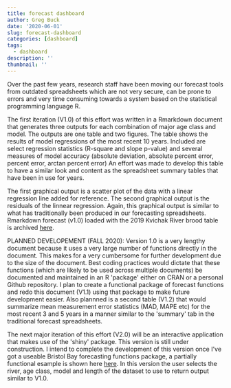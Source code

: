 ```yaml
---
title: forecast dashboard
author: Greg Buck
date: '2020-06-01'
slug: forecast-dashboard
categories: [dashboard]
tags:
  - dashboard
description: ''
thumbnail: ''
---
```


Over the past few years, research staff have been moving our forecast tools from outdated 
spreadsheets which are not very secure, can be prone to errors and very time consuming towards 
a system based on the statistical programming language R. 

The first iteration (V1.0) of this effort was written in a Rmarkdown document that generates three outputs for each combination of major age class and model. The outputs are one table and two figures. The table shows the results of model regressions of the most recent 10 years. Included are select regression statistics (R-square and slope p-value) and several measures of model accuracy (absolute deviation, absolute percent error, percent error, arctan percent error) An effort was made to develop this table to have a similar look and content as the spreadsheet summary tables that have been in use for years.

The first graphical output is a scatter plot of the data with a linear regression line added for reference. The second graphical output is the residuals of the linnear regression. Again, this graphical output is similar to what has traditionally been produced in our forecasting spreadsheets. Rmarkdown forecast (v1.0) loaded with the 2019 Kvichak River brood table is archived [here](https://rpubs.com/gbbuck/623012).


PLANNED DEVELOPEMENT (FALL 2020): Version 1.0 is a very lengthy document because it uses a very large number of functions directly in the document. This makes for a very cumbersome for further development due to the size of the document. Best coding practices would dictate that these functions (which are likely to be used across multiple documents) be documented and maintained in an R 'package' either on CRAN or a personal Github repository. I plan to create a functional package of forecast functions and redo this document (V1.1) using that package to make future development easier. Also plannned is a second table (V1.2) that would summarize mean measurement error statistics (MAD, MAPE etc) for the most recent 3 and 5 years in a manner similar to the 'summary' tab in the traditional forecast spreadsheets.


The next major iteration of this effort (V2.0) will be an interactive application that makes use of 
the 'shiny' package. This version is still under construction. I intend to complete the development of this version once I've got a useable Bristol Bay forecasting functions package, a partially functional esample is shown here [here](https://gregbuck.shinyapps.io/forecast_shiny/). In this version the user selects the river, age class, model and length of the dataset to use to return output similar to V1.0.

